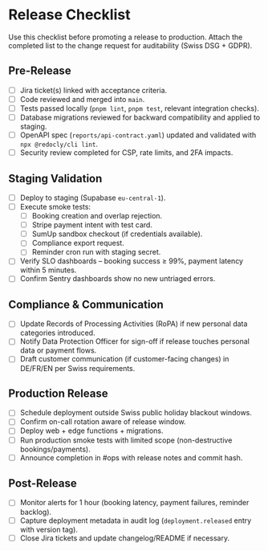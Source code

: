 # Release Checklist

Use this checklist before promoting a release to production. Attach the completed list to the change request for auditability (Swiss DSG + GDPR).

## Pre-Release
- [ ] Jira ticket(s) linked with acceptance criteria.
- [ ] Code reviewed and merged into `main`.
- [ ] Tests passed locally (`pnpm lint`, `pnpm test`, relevant integration checks).
- [ ] Database migrations reviewed for backward compatibility and applied to staging.
- [ ] OpenAPI spec (`reports/api-contract.yaml`) updated and validated with `npx @redocly/cli lint`.
- [ ] Security review completed for CSP, rate limits, and 2FA impacts.

## Staging Validation
- [ ] Deploy to staging (Supabase `eu-central-1`).
- [ ] Execute smoke tests:
  - [ ] Booking creation and overlap rejection.
  - [ ] Stripe payment intent with test card.
  - [ ] SumUp sandbox checkout (if credentials available).
  - [ ] Compliance export request.
  - [ ] Reminder cron run with staging secret.
- [ ] Verify SLO dashboards – booking success ≥ 99%, payment latency within 5 minutes.
- [ ] Confirm Sentry dashboards show no new untriaged errors.

## Compliance & Communication
- [ ] Update Records of Processing Activities (RoPA) if new personal data categories introduced.
- [ ] Notify Data Protection Officer for sign-off if release touches personal data or payment flows.
- [ ] Draft customer communication (if customer-facing changes) in DE/FR/EN per Swiss requirements.

## Production Release
- [ ] Schedule deployment outside Swiss public holiday blackout windows.
- [ ] Confirm on-call rotation aware of release window.
- [ ] Deploy web + edge functions + migrations.
- [ ] Run production smoke tests with limited scope (non-destructive bookings/payments).
- [ ] Announce completion in #ops with release notes and commit hash.

## Post-Release
- [ ] Monitor alerts for 1 hour (booking latency, payment failures, reminder backlog).
- [ ] Capture deployment metadata in audit log (`deployment.released` entry with version tag).
- [ ] Close Jira tickets and update changelog/README if necessary.
